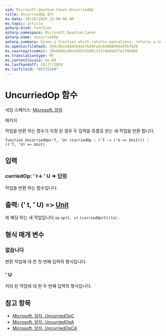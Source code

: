 ```yaml
---
uid: Microsoft.Quantum.Canon.UncurriedOp
title: UncurriedOp 함수
ms.date: 10/26/2020 12:00:00 AM
ms.topic: article
qsharp.kind: function
qsharp.namespace: Microsoft.Quantum.Canon
qsharp.name: UncurriedOp
qsharp.summary: Given a function which returns operations, returns a new operation which takes both inputs as a tuple.
ms.openlocfilehash: 359c0b2a9dd56445fb39fadc6580809dd9fbf628
ms.sourcegitcommit: 29e0d88a30e4166fa580132124b0eb57e1f0e986
ms.translationtype: MT
ms.contentlocale: ko-KR
ms.lasthandoff: 10/27/2020
ms.locfileid: "92715240"
---
```

# <a name="uncurriedop-function"></a>UncurriedOp 함수

네임 스페이스: [Microsoft. 양자](xref:Microsoft.Quantum.Canon)

패키지 [](https://nuget.org/packages/)


작업을 반환 하는 함수가 지정 된 경우 두 입력을 튜플로 받는 새 작업을 반환 합니다.

```qsharp
function UncurriedOp<'T, 'U> (curriedOp : ('T -> ('U => Unit))) : (('T, 'U) => Unit)
```


## <a name="input"></a>입력

### <a name="curriedop--t---u--unit"></a>curriedOp: ' t-> ' U => [단위](xref:microsoft.quantum.lang-ref.unit) 

작업을 반환 하는 함수입니다.



## <a name="output--tu--unit"></a>출력: (' t, ' U) => [Unit](xref:microsoft.quantum.lang-ref.unit) 

에 해당 하는 새 작업입니다 `op` `op(t, u)` `(curriedOp(t))(u)` .

## <a name="type-parameters"></a>형식 매개 변수

### <a name="t"></a>없습니다

변환 작업에 대 한 첫 번째 입력의 형식입니다.
### <a name="u"></a>' U

커리 된 작업에 대 한 두 번째 입력의 형식입니다.

## <a name="see-also"></a>참고 항목

- [Microsoft. 양자. UncurriedOpC](xref:Microsoft.Quantum.Canon.UncurriedOpC)
- [Microsoft. 양자. UncurriedOpA](xref:Microsoft.Quantum.Canon.UncurriedOpA)
- [Microsoft. 양자. UncurriedOpCA](xref:Microsoft.Quantum.Canon.UncurriedOpCA)